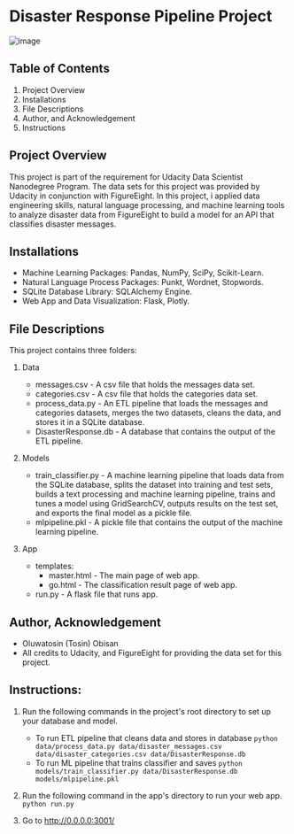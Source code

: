 # Disaster Response Pipeline Project
![image](https://user-images.githubusercontent.com/46941095/83839679-86d8d180-a6b1-11ea-9829-4fcc3c0aa987.png)

## Table of Contents
1. Project Overview
2. Installations
3. File Descriptions
4. Author, and Acknowledgement
5. Instructions

## Project Overview
This project is part of the requirement for Udacity Data Scientist Nanodegree Program. The data sets for this project was provided by Udacity in conjunction with FigureEight. In this project, i applied data engineering skills, natural language processing, and machine learning tools to analyze disaster data from FigureEight to build a model for an API that classifies disaster messages.

## Installations
* Machine Learning Packages: Pandas, NumPy, SciPy,  Scikit-Learn.
* Natural Language Process Packages: Punkt, Wordnet, Stopwords.
* SQLite Database Library: SQLAlchemy Engine.
* Web App and Data Visualization: Flask, Plotly.

## File Descriptions
This project contains three folders:
1. Data
    * messages.csv - A csv file that holds the messages data set.
    * categories.csv - A csv file that holds the categories data set.
    * process_data.py - An ETL pipeline that loads the messages and categories datasets, merges the two datasets, cleans the data, and stores it in a SQLite database.
    * DisasterResponse.db - A database that contains the output of the ETL pipeline.


2. Models
    * train_classifier.py - A machine learning pipeline that loads data from the SQLite database, splits the dataset into training and test sets, builds a text processing and machine learning pipeline, trains and tunes a model using GridSearchCV, outputs results on the test set, and exports the final model as a pickle file.
    * mlpipeline.pkl - A pickle file that contains the output of the machine learning pipeline.


3. App
    * templates:
      - master.html - The main page of web app.
      - go.html - The classification result page of web app.
    * run.py - A flask file that runs app.

## Author, Acknowledgement
* Oluwatosin (Tosin) Obisan
* All credits to Udacity, and FigureEight for providing the data set for this project.

## Instructions:
1. Run the following commands in the project's root directory to set up your database and model.

    - To run ETL pipeline that cleans data and stores in database
        `python data/process_data.py data/disaster_messages.csv data/disaster_categories.csv data/DisasterResponse.db`
    - To run ML pipeline that trains classifier and saves
        `python models/train_classifier.py data/DisasterResponse.db models/mlpipeline.pkl`

2. Run the following command in the app's directory to run your web app.
    `python run.py`

3. Go to http://0.0.0.0:3001/
